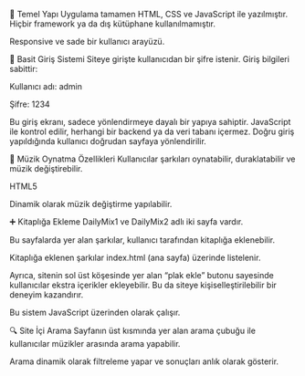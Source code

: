 🧠 Temel Yapı
Uygulama tamamen HTML, CSS ve JavaScript ile yazılmıştır. Hiçbir framework ya da dış kütüphane kullanılmamıştır.

Responsive ve sade bir kullanıcı arayüzü.

🔐 Basit Giriş Sistemi
Siteye girişte kullanıcıdan bir şifre istenir. Giriş bilgileri sabittir:

Kullanıcı adı: admin

Şifre: 1234

Bu giriş ekranı, sadece  yönlendirmeye dayalı bir yapıya sahiptir. JavaScript ile kontrol edilir, herhangi bir backend ya da veri tabanı içermez. Doğru giriş yapıldığında kullanıcı doğrudan sayfaya yönlendirilir.

🎵 Müzik Oynatma Özellikleri
Kullanıcılar şarkıları oynatabilir, duraklatabilir ve müzik değiştirebilir.

HTML5 <audio> etiketi ile müzik oynatıcı entegre edilmiştir.

Dinamik olarak müzik değiştirme yapılabilir.

➕ Kitaplığa Ekleme
DailyMix1 ve DailyMix2 adlı iki sayfa vardır.

Bu sayfalarda yer alan şarkılar, kullanıcı tarafından kitaplığa eklenebilir.

Kitaplığa eklenen şarkılar index.html (ana sayfa) üzerinde listelenir.

Ayrıca, sitenin sol üst köşesinde yer alan “plak ekle” butonu sayesinde kullanıcılar ekstra içerikler ekleyebilir. Bu da siteye kişiselleştirilebilir bir deneyim kazandırır.

Bu sistem JavaScript üzerinden olarak çalışır.

🔍 Site İçi Arama
Sayfanın üst kısmında yer alan arama çubuğu ile kullanıcılar müzikler arasında arama yapabilir.

Arama dinamik olarak filtreleme yapar ve sonuçları anlık olarak gösterir.
